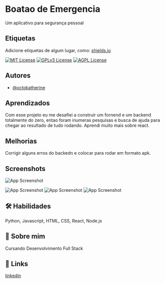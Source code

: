 # Boatao de Emergencia

Um aplicativo para segurança pessoal

## Etiquetas

Adicione etiquetas de algum lugar, como: [shields.io](https://shields.io/)

[![MIT License](https://img.shields.io/badge/License-MIT-green.svg)](https://choosealicense.com/licenses/mit/)
[![GPLv3 License](https://img.shields.io/badge/License-GPL%20v3-yellow.svg)](https://opensource.org/licenses/)
[![AGPL License](https://img.shields.io/badge/license-AGPL-blue.svg)](http://www.gnu.org/licenses/agpl-3.0)


## Autores

- [@octokatherine](https://github.com/Kemeker)

## Aprendizados

Com esse projeto eu me desafiei a construir um fornend e um backend totalmente do zero, entao foram inumeras pesquisas e busca de ajuda para chegar ao resultado de tudo rodando. Aprendi muito mais sobre react.

## Melhorias

Corrigir alguns erros do backedn e colocar para rodar em formato apk.

## Screenshots

![App Screenshot](https://media.licdn.com/dms/image/D4D22AQFREygjOMAPIw/feedshare-shrink_800/0/1714532408817?e=1717632000&v=beta&t=eKLY8GWqYcFs7o2B-7QyXxyQgofuOSmhyEODM5iHqGE)

![App Screenshot](https://media.licdn.com/dms/image/D4D22AQGg_vN0OCaQ4A/feedshare-shrink_800/0/1714532408855?e=1717632000&v=beta&t=quo_GS3yEOjK-d47701MM8lMk2VqiMeNvCghKs7PiQo)
![App Screenshot](https://media.licdn.com/dms/image/D4D22AQEJ9n8vFIR0rg/feedshare-shrink_800/0/1714532408713?e=1717632000&v=beta&t=JBgWoh5KYaycdi-KuicBw3Q9522AunLtnI9Q0LLgA58)
![App Screenshot](https://media.licdn.com/dms/image/D4D22AQEv-gL-LSMREg/feedshare-shrink_1280/0/1714532408718?e=1717632000&v=beta&t=s73KY81VSki_wufNMtSGGMWbpWoqvPD2piR_Sp_s-nk)


## 🛠 Habilidades
Python, Javascript, HTML, CSS, React, Node.js

## 🚀 Sobre mim
Cursando Desenvolvimento Full Stack

## 🔗 Links

[linkedin](https://www.linkedin.com/in/cristian-bevilaqua-6506ba217/)
